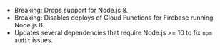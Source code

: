 - Breaking: Drops support for Node.js 8.
- Breaking: Disables deploys of Cloud Functions for Firebase running Node.js 8.
- Updates several dependencies that require Node.js >= 10 to fix `npm audit` issues.

